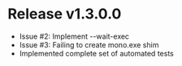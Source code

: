 # Release v1.3.0.0

- Issue #2: Implement --wait-exec
- Issue #3: Failing to create mono.exe shim
- Implemented complete set of automated tests
